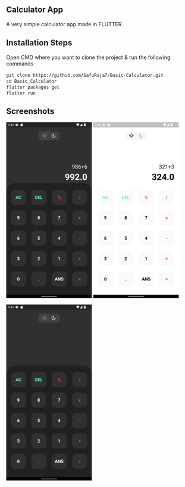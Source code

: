 ## Calculator App

A very simple calculator app made in FLUTTER.

## Installation Steps
Open CMD where you want to clone the project & run the following commands

```
git clone https://github.com/SafuRaja7/Basic-Calculator.git
cd Basic_Calculator
flutter packages get
flutter run
```

## Screenshots 

<img src="screenshots/Screenshot_1670776820.png" alt="" width="230">           <img src="screenshots/Screenshot_1670776838.png" alt="" width="230">

<img src="screenshots/Screenshot_1670776843.png" alt="" width="230">




